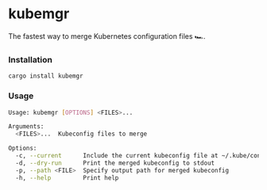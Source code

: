 # kubemgr

The fastest way to merge Kubernetes configuration files 🏎.

### Installation

```shell
cargo install kubemgr
```

### Usage

```sh
Usage: kubemgr [OPTIONS] <FILES>...

Arguments:
  <FILES>...  Kubeconfig files to merge

Options:
  -c, --current      Include the current kubeconfig file at ~/.kube/config
  -d, --dry-run      Print the merged kubeconfig to stdout
  -p, --path <FILE>  Specify output path for merged kubeconfig
  -h, --help         Print help
```


